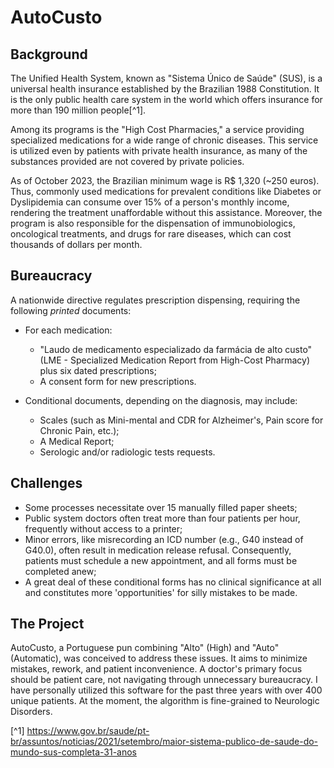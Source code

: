 # AutoCusto

## Background

The Unified Health System, known as "Sistema Único de Saúde" (SUS), is a universal health insurance established by the Brazilian 1988 Constitution. It is the only public health care system in the world which offers insurance for more than 190 million people[^1].

Among its programs is the "High Cost Pharmacies," a service providing specialized medications for a wide range of chronic diseases. This service is utilized even by patients with private health insurance, as many of the substances provided are not covered by private policies.

As of October 2023, the Brazilian minimum wage is R$ 1,320 (~250 euros). Thus, commonly used medications for prevalent conditions like Diabetes or Dyslipidemia can consume over 15% of a person's monthly income, rendering the treatment unaffordable without this assistance. Moreover, the program is also responsible for the dispensation of immunobiologics, oncological treatments, and drugs for rare diseases, which can cost thousands of dollars per month.

## Bureaucracy

A nationwide directive regulates prescription dispensing, requiring the following *printed* documents:

- For each medication:
    - "Laudo de medicamento especializado da farmácia de alto custo" (LME - Specialized Medication Report from High-Cost Pharmacy) plus six dated prescriptions;
    - A consent form for new prescriptions.
  
- Conditional documents, depending on the diagnosis, may include:
    - Scales (such as Mini-mental and CDR for Alzheimer's, Pain score for Chronic Pain, etc.);
    - A Medical Report;
    - Serologic and/or radiologic tests requests.
 

## Challenges

- Some processes necessitate over 15 manually filled paper sheets;
- Public system doctors often treat more than four patients per hour, frequently without access to a printer;
- Minor errors, like misrecording an ICD number (e.g., G40 instead of G40.0), often result in medication release refusal. Consequently, patients must schedule a new appointment, and all forms must be completed anew;
- A great deal of these conditional forms has no clinical significance at all and constitutes more 'opportunities' for silly mistakes to be made.

## The Project

AutoCusto, a Portuguese pun combining "Alto" (High) and "Auto" (Automatic), was conceived to address these issues. It aims to minimize mistakes, rework, and patient inconvenience. A doctor's primary focus should be patient care, not navigating through unnecessary bureaucracy. I have personally utilized this software for the past three years with over 400 unique patients. At the moment, the algorithm is fine-grained to Neurologic Disorders.

[^1] https://www.gov.br/saude/pt-br/assuntos/noticias/2021/setembro/maior-sistema-publico-de-saude-do-mundo-sus-completa-31-anos
